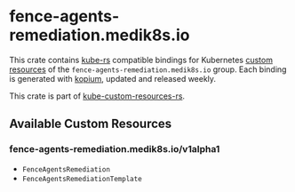 <!--
SPDX-FileCopyrightText: The kube-custom-resources-rs Authors
SPDX-License-Identifier: 0BSD
 -->

# fence-agents-remediation.medik8s.io

This crate contains [kube-rs](https://kube.rs/) compatible bindings for Kubernetes [custom resources](https://kubernetes.io/docs/tasks/extend-kubernetes/custom-resources/custom-resource-definitions/) of the `fence-agents-remediation.medik8s.io` group. Each binding is generated with [kopium](https://github.com/kube-rs/kopium), updated and released weekly.

This crate is part of [kube-custom-resources-rs](https://github.com/metio/kube-custom-resources-rs).

## Available Custom Resources

### fence-agents-remediation.medik8s.io/v1alpha1
- `FenceAgentsRemediation`
- `FenceAgentsRemediationTemplate`

